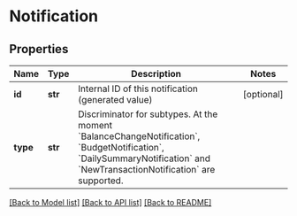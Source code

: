 # Notification

## Properties
Name | Type | Description | Notes
------------ | ------------- | ------------- | -------------
**id** | **str** | Internal ID of this notification (generated value) | [optional] 
**type** | **str** | Discriminator for subtypes. At the moment &#x60;BalanceChangeNotification&#x60;, &#x60;BudgetNotification&#x60;, &#x60;DailySummaryNotification&#x60; and &#x60;NewTransactionNotification&#x60; are supported. | 

[[Back to Model list]](../README.md#documentation-for-models) [[Back to API list]](../README.md#documentation-for-api-endpoints) [[Back to README]](../README.md)


